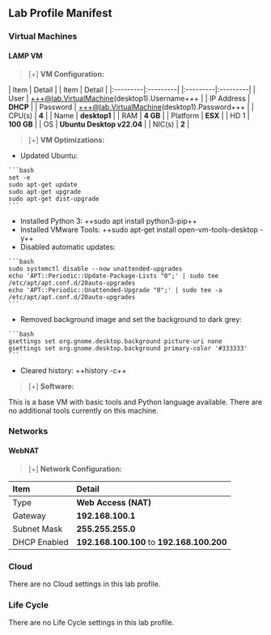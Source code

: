 ## Lab Profile Manifest

### Virtual Machines

#### LAMP VM

>[+] **VM Configuration:**
>
| Item | Detail | | Item | Detail |
|:---------|:---------| |:---------|:---------|
| User | +++@lab.VirtualMachine(desktop1).Username+++ | | IP Address   | **DHCP**   |
| Password | +++@lab.VirtualMachine(desktop1).Password+++ | | CPU(s) | **4** |
| Name   | **desktop1** | | RAM | **4 GB** |
| Platform | **ESX** | | HD 1 | **100 GB** |
| OS | **Ubuntu Desktop v22.04** | | NIC(s) | **2** |


>[+]  **VM Optimizations:**
>
- Updated Ubuntu:
>
    ```bash
    set -e
    sudo apt-get update
    sudo apt-get upgrade
    sudo apt-get dist-upgrade
    ```
- Installed Python 3: ++sudo apt install python3-pip++
- Installed VMware Tools: ++sudo apt-get install open-vm-tools-desktop -y++
- Disabled automatic updates:
>
    ```bash
    sudo systemctl disable --now unattended-upgrades
    echo 'APT::Periodic::Update-Package-Lists "0";' | sudo tee /etc/apt/apt.conf.d/20auto-upgrades
    echo 'APT::Periodic::Unattended-Upgrade "0";' | sudo tee -a /etc/apt/apt.conf.d/20auto-upgrades
    ```
- Removed background image and set the background to dark grey:   
>
    ```bash
    gsettings set org.gnome.desktop.background picture-uri none
    gsettings set org.gnome.desktop.background primary-color '#333333'
    ```
- Cleared history: ++history -c++

>[+]  **Software:**
>
This is a base VM with basic tools and Python language available. There are no additional tools currently on this machine. 

### Networks

#### WebNAT

>[+] **Network Configuration:**
>
|Item|Detail|
|:----|:----|
|Type|**Web Access (NAT)**|
|Gateway|**192.168.100.1**|
|Subnet Mask|**255.255.255.0**|
|DHCP Enabled|**192.168.100.100** to **192.168.100.200**|

### Cloud
There are no Cloud settings in this lab profile.

### Life Cycle
There are no Life Cycle settings in this lab profile.

